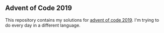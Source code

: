 ## Advent of Code 2019

This repository contains my solutions for [advent of code 2019](https://adventofcode.com/2019). I'm trying to do every day in a different language.
